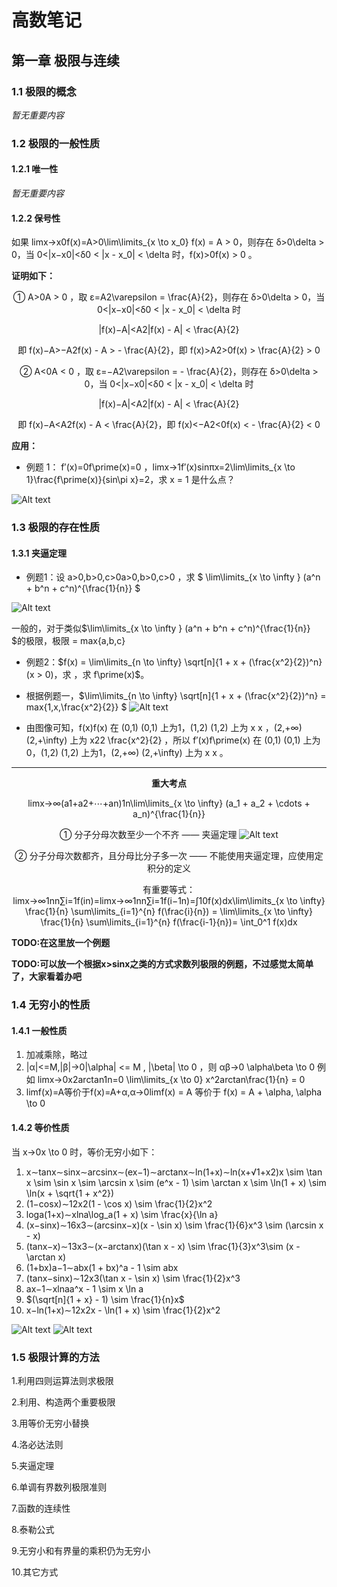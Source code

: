 # 高数笔记

## 第一章 极限与连续

### 1.1 极限的概念

_暂无重要内容_

### 1.2 极限的一般性质

#### 1.2.1 唯一性

_暂无重要内容_

#### 1.2.2 保号性

如果 limx→x0f(x)=A>0\lim\limits_{x \to x_0} f(x) = A > 0，则存在 δ>0\delta > 0，当 0<|x−x0|<δ0 < |x - x_0| < \delta 时，f(x)>0f(x) > 0 。

**证明如下：**

<center>

① A>0A > 0 ，取 ε=A2\varepsilon = \frac{A}{2}，则存在 δ>0\delta > 0，当 0<|x−x0|<δ0 < |x - x_0| < \delta 时

|f(x)−A|<A2|f(x) - A| < \frac{A}{2}

即 f(x)−A>−A2f(x) - A > - \frac{A}{2}，即 f(x)>A2>0f(x) > \frac{A}{2} > 0

② A<0A < 0 ，取 ε=−A2\varepsilon = - \frac{A}{2}，则存在 δ>0\delta > 0，当 0<|x−x0|<δ0 < |x - x_0| < \delta 时

|f(x)−A|<A2|f(x) - A| < \frac{A}{2}

即 f(x)−A<A2f(x) - A < \frac{A}{2}，即 f(x)<−A2<0f(x) < - \frac{A}{2} < 0

</center>

**应用：**

* 例题 1： f′(x)=0f\prime(x)=0 ，limx→1f′(x)sinπx=2\lim\limits_{x \to 1}\frac{f\prime(x)}{sin\pi x}=2，求 x = 1 是什么点？

![Alt text](<保号性例题-1.jpg>)

### 1.3 极限的存在性质

#### 1.3.1 夹逼定理

* 例题1：设 a>0,b>0,c>0a>0,b>0,c>0 ，求 $ \lim\limits_{x \to \infty } (a^n + b^n + c^n)^{\frac{1}{n}} $

![Alt text](<夹逼定理例题-1.jpg>)

一般的，对于类似$\lim\limits_{x \to \infty } (a^n + b^n + c^n)^{\frac{1}{n}} $的极限，极限 = max{a,b,c}

* 例题2：$f(x) = \lim\limits_{n \to \infty} \sqrt[n]{1 + x + (\frac{x^2}{2})^n} (x > 0)，求 ，求 f\prime(x)$。

* 根据例题一，$\lim\limits_{n \to \infty} \sqrt[n]{1 + x + (\frac{x^2}{2})^n} = max\{1,x,\frac{x^2}{2}\} $
![Alt text](<夹逼定理例题-2函数图像.png>)
* 由图像可知，f(x)f(x) 在 (0,1) (0,1)  上为1，(1,2) (1,2)  上为 x x ，(2,+∞) (2,+\infty)  上为 x22 \frac{x^2}{2} ，所以 f′(x)f\prime(x) 在 (0,1) (0,1)  上为0，(1,2) (1,2)  上为1，(2,+∞) (2,+\infty)  上为 x x 。

****
<center> 

**重大考点** 

limx→∞(a1+a2+⋯+an)1n\lim\limits_{x \to \infty} (a_1 + a_2 + \cdots + a_n)^{\frac{1}{n}}

 ① 分子分母次数至少一个不齐 —— 夹逼定理
 ![Alt text](<夹逼定理例题-3.jpg>)

② 分子分母次数都齐，且分母比分子多一次 —— 不能使用夹逼定理，应使用定积分的定义

有重要等式：limx→∞1nn∑i=1f(in)=limx→∞1nn∑i=1f(i−1n)=∫10f(x)dx\lim\limits_{x \to \infty} \frac{1}{n} \sum\limits_{i=1}^{n} f(\frac{i}{n}) = \lim\limits_{x \to \infty} \frac{1}{n} \sum\limits_{i=1}^{n} f(\frac{i-1}{n})= \int_0^1 f(x)dx 

</center>






**TODO:在这里放一个例题**


**TODO:可以放一个根据x>sinx之类的方式求数列极限的例题，不过感觉太简单了，大家看着办吧**





### 1.4 无穷小的性质

#### 1.4.1 一般性质

1. 加减乘除，略过
2. |α|<=M,|β|→0|\alpha| <= M , |\beta| \to 0 ，则 αβ→0 \alpha\beta \to 0  例如 limx→0x2arctan1n=0 \lim\limits_{x \to 0} x^2arctan\frac{1}{n} = 0 
3. limf(x)=A等价于f(x)=A+α,α→0limf(x) = A 等价于 f(x) = A + \alpha, \alpha \to 0  

#### 1.4.2 等价性质


当 x→0x \to 0 时，等价无穷小如下：

1. x∼tanx∼sinx∼arcsinx∼(ex−1)∼arctanx∼ln(1+x)∼ln(x+√1+x2)x \sim \tan x \sim \sin x \sim \arcsin x \sim (e^x - 1) \sim \arctan x \sim \ln(1 + x) \sim \ln(x + \sqrt{1 + x^2})
2. (1−cosx)∼12x2(1 - \cos x) \sim \frac{1}{2}x^2
3. loga(1+x)∼xlna\log_a(1 + x) \sim \frac{x}{\ln a} 
4. (x−sinx)∼16x3∼(arcsinx−x)(x - \sin x) \sim \frac{1}{6}x^3 \sim (\arcsin x - x)
5. (tanx−x)∼13x3∼(x−arctanx)(\tan x - x) \sim \frac{1}{3}x^3\sim (x - \arctan x)
6. (1+bx)a−1∼abx(1 + bx)^a - 1 \sim abx
7. (tanx−sinx)∼12x3(\tan x - \sin x) \sim \frac{1}{2}x^3
8. ax−1∼xlnaa^x - 1 \sim x \ln a
9. $(\sqrt[n]{1 + x} - 1) \sim \frac{1}{n}x$
10. x−ln(1+x)∼12x2x - \ln(1 + x) \sim \frac{1}{2}x^2 

![Alt text](<重要极限推导1.jpg>)
![Alt text](<重要极限推导2.jpg>)

### 1.5 极限计算的方法

1.利用四则运算法则求极限

2.利用、构造两个重要极限

3.用等价无穷小替换

4.洛必达法则

5.夹逼定理

6.单调有界数列极限准则

7.函数的连续性

8.泰勒公式

9.无穷小和有界量的乘积仍为无穷小

10.其它方式
